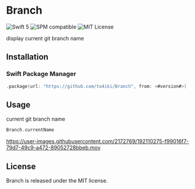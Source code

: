 # Branch

![Swift 5](https://img.shields.io/badge/swift-5-orange.svg)
![SPM compatible](https://img.shields.io/badge/SPM-Compatible-brightgreen.svg)
![MIT License](https://img.shields.io/badge/license-MIT-brightgreen.svg)

display current git branch name

## Installation

### Swift Package Manager

```swift
.package(url: "https://github.com/to4iki/Branch", from: <#version#>)
```

## Usage

current git branch name
```swift
Branch.currentName
```

https://user-images.githubusercontent.com/2172769/192110275-f99016f7-79d7-49c9-a472-89052728bbeb.mov

## License

Branch is released under the MIT license.
